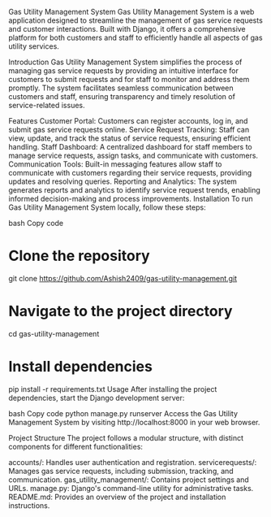 Gas Utility Management System
Gas Utility Management System is a web application designed to streamline the management of gas service requests and customer interactions. Built with Django, it offers a comprehensive platform for both customers and staff to efficiently handle all aspects of gas utility services.

Introduction
Gas Utility Management System simplifies the process of managing gas service requests by providing an intuitive interface for customers to submit requests and for staff to monitor and address them promptly. The system facilitates seamless communication between customers and staff, ensuring transparency and timely resolution of service-related issues.

Features
Customer Portal: Customers can register accounts, log in, and submit gas service requests online.
Service Request Tracking: Staff can view, update, and track the status of service requests, ensuring efficient handling.
Staff Dashboard: A centralized dashboard for staff members to manage service requests, assign tasks, and communicate with customers.
Communication Tools: Built-in messaging features allow staff to communicate with customers regarding their service requests, providing updates and resolving queries.
Reporting and Analytics: The system generates reports and analytics to identify service request trends, enabling informed decision-making and process improvements.
Installation
To run Gas Utility Management System locally, follow these steps:

bash
Copy code
# Clone the repository
git clone https://github.com/Ashish2409/gas-utility-management.git

# Navigate to the project directory
cd gas-utility-management

# Install dependencies
pip install -r requirements.txt
Usage
After installing the project dependencies, start the Django development server:

bash
Copy code
python manage.py runserver
Access the Gas Utility Management System by visiting http://localhost:8000 in your web browser.

Project Structure
The project follows a modular structure, with distinct components for different functionalities:

accounts/: Handles user authentication and registration.
servicerequests/: Manages gas service requests, including submission, tracking, and communication.
gas_utility_management/: Contains project settings and URLs.
manage.py: Django's command-line utility for administrative tasks.
README.md: Provides an overview of the project and installation instructions.
